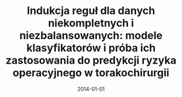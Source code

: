 ---
# Documentation: https://wowchemy.com/docs/managing-content/

title: 'Indukcja reguł dla danych niekompletnych i niezbalansowanych: modele klasyfikatorów
  i próba ich zastosowania do predykcji ryzyka operacyjnego w torakochirurgii'
subtitle: ''
summary: ''
authors:
- Marek Lubicz
- zieba
- Konrad Pawelczyk
- Adam Rzechonek
- Marek Marciniak
- Jerzy Kołodziej
tags: []
categories: []
date: '2014-01-01'
lastmod: 2022-10-07T05:50:40Z
featured: false
draft: false

# Featured image
# To use, add an image named `featured.jpg/png` to your page's folder.
# Focal points: Smart, Center, TopLeft, Top, TopRight, Left, Right, BottomLeft, Bottom, BottomRight.
image:
  caption: ''
  focal_point: ''
  preview_only: false

# Projects (optional).
#   Associate this post with one or more of your projects.
#   Simply enter your project's folder or file name without extension.
#   E.g. `projects = ["internal-project"]` references `content/project/deep-learning/index.md`.
#   Otherwise, set `projects = []`.
projects: []
publishDate: '2022-10-07T05:50:39.048913Z'
publication_types:
- '2'
abstract: ''
publication: '*Prace Naukowe Uniwersytetu Ekonomicznego we Wrocławiu. Taksonomia*'
links:
- name: URL
  url: http://www.dbc.wroc.pl/dlibra/docmetadata?id=25232&from=publication
---